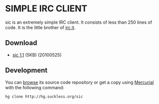 SIMPLE IRC CLIENT
=================
sic is an extremely simple IRC client. It consists of less than 250 lines of code. It is the little brother of [irc it](/ii).

Download
--------
* [sic 1.1](http://dl.suckless.org/tools/sic-1.1.tar.gz) (5KB) (20100525)

Development
-----------
You can [browse](http://hg.suckless.org/sic) its source code repository or get a copy using [Mercurial](http://www.selenic.com/mercurial/) with the following command:

	hg clone http://hg.suckless.org/sic

